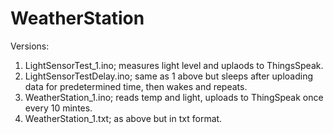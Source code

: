 # WeatherStation
Versions:
1. LightSensorTest_1.ino; measures light level and uplaods to ThingsSpeak. 
2. LightSensorTestDelay.ino; same as 1 above but sleeps after uploading data for predetermined time, then wakes and repeats. 
3. WeatherStation_1.ino; reads temp and light, uploads to ThingSpeak once every 10 mintes.
4. WeatherStation_1.txt; as above but in txt format.
